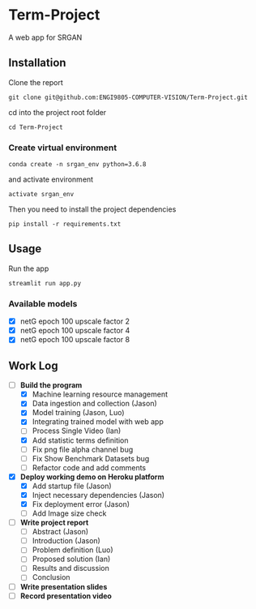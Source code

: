 # Term-Project
A web app for SRGAN

## Installation

Clone the report

```
git clone git@github.com:ENGI9805-COMPUTER-VISION/Term-Project.git
```

cd into the project root folder
```
cd Term-Project
```

### Create virtual environment

```
conda create -n srgan_env python=3.6.8
```

and activate environment

```
activate srgan_env
```

Then you need to install the project dependencies

```
pip install -r requirements.txt
```

## Usage

Run the app
```
streamlit run app.py
```

### Available models

- [x] netG epoch 100 upscale factor 2
- [x] netG epoch 100 upscale factor 4
- [x] netG epoch 100 upscale factor 8

## Work Log

- [ ] **Build the program**
    - [x] Machine learning resource management
    - [x] Data ingestion and collection (Jason)
    - [x] Model training (Jason, Luo)
    - [x] Integrating trained model with web app
    - [ ] Process Single Video (Ian)
    - [x] Add statistic terms definition
    - [ ] Fix png file alpha channel bug
    - [ ] Fix Show Benchmark Datasets bug
    - [ ] Refactor code and add comments
- [x] **Deploy working demo on Heroku platform**
    - [x] Add startup file (Jason)
    - [x] Inject necessary dependencies (Jason)
    - [x] Fix deployment error (Jason)
    - [ ] Add Image size check
- [ ] **Write project report**
    - [ ] Abstract (Jason)
    - [ ] Introduction (Jason)
    - [ ] Problem definition (Luo)
    - [ ] Proposed solution (Ian)
    - [ ] Results and discussion
    - [ ] Conclusion
- [ ] **Write presentation slides**
- [ ] **Record presentation video**
